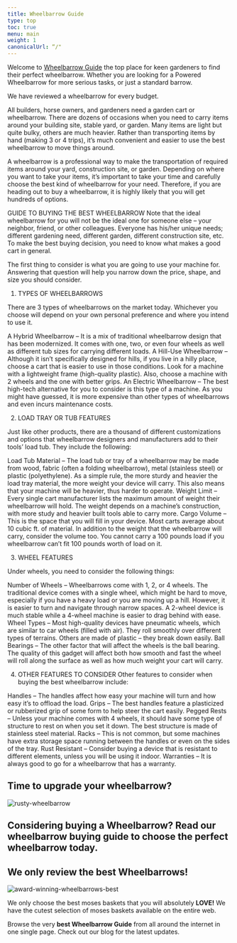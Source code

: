 ```yaml
---
title: Wheelbarrow Guide
type: top
toc: true
menu: main
weight: 1
canonicalUrl: “/"
---
```


Welcome to [Wheelbarrow Guide](/) the top place for keen gardeners to find their perfect wheelbarrow.  Whether you are looking for a Powered Wheelbarrow for more serious tasks, or just a standard barrow.

We have reviewed a wheelbarrow for every budget.

All builders, horse owners, and gardeners need a garden cart or wheelbarrow. There are dozens of occasions when you need to carry items around your building site, stable yard, or garden. Many items are light but quite bulky, others are much heavier. Rather than transporting items by hand (making 3 or 4 trips), it’s much convenient and easier to use the best wheelbarrow to move things around.

A wheelbarrow is a professional way to make the transportation of required items around your yard, construction site, or garden. Depending on where you want to take your items, it’s important to take your time and carefully choose the best kind of wheelbarrow for your need. Therefore, if you are heading out to buy a wheelbarrow, it is highly likely that you will get hundreds of options.

GUIDE TO BUYING THE BEST WHEELBARROW
Note that the ideal wheelbarrow for you will not be the ideal one for someone else – your neighbor, friend, or other colleagues. Everyone has his/her unique needs; different gardening need, different garden, different construction site, etc. To make the best buying decision, you need to know what makes a good cart in general.

The first thing to consider is what you are going to use your machine for. Answering that question will help you narrow down the price, shape, and size you should consider.

1. TYPES OF WHEELBARROWS

There are 3 types of wheelbarrows on the market today. Whichever you choose will depend on your own personal preference and where you intend to use it.

A Hybrid Wheelbarrow – It is a mix of traditional wheelbarrow design that has been modernized. It comes with one, two, or even four wheels as well as different tub sizes for carrying different loads.
A Hill-Use Wheelbarrow – Although it isn’t specifically designed for hills, if you live in a hilly place, choose a cart that is easier to use in those conditions. Look for a machine with a lightweight frame (high-quality plastic). Also, choose a machine with 2 wheels and the one with better grips.
An Electric Wheelbarrow – The best high-tech alternative for you to consider is this type of a machine. As you might have guessed, it is more expensive than other types of wheelbarrows and even incurs maintenance costs.

2. LOAD TRAY OR TUB FEATURES

Just like other products, there are a thousand of different customizations and options that wheelbarrow designers and manufacturers add to their tools’ load tub. They include the following:

Load Tub Material – The load tub or tray of a wheelbarrow may be made from wood, fabric (often a folding wheelbarrow), metal (stainless steel) or plastic (polyethylene). As a simple rule, the more sturdy and heavier the load tray material, the more weight your device will carry. This also means that your machine will be heavier, thus harder to operate.
Weight Limit – Every single cart manufacturer lists the maximum amount of weight their wheelbarrow will hold. The weight depends on a machine’s construction, with more study and heavier built tools able to carry more.
Cargo Volume – This is the space that you will fill in your device. Most carts average about 10 cubic ft. of material. In addition to the weight that the wheelbarrow will carry, consider the volume too. You cannot carry a 100 pounds load if you wheelbarrow can’t fit 100 pounds worth of load on it.

3. WHEEL FEATURES

Under wheels, you need to consider the following things:

Number of Wheels – Wheelbarrows come with 1, 2, or 4 wheels. The traditional device comes with a single wheel, which might be hard to move, especially if you have a heavy load or you are moving up a hill. However, it is easier to turn and navigate through narrow spaces. A 2-wheel device is much stable while a 4-wheel machine is easier to drag behind with ease.
Wheel Types – Most high-quality devices have pneumatic wheels, which are similar to car wheels (filled with air). They roll smoothly over different types of terrains. Others are made of plastic – they break down easily.
Ball Bearings – The other factor that will affect the wheels is the ball bearing. The quality of this gadget will affect both how smooth and fast the wheel will roll along the surface as well as how much weight your cart will carry.

4. OTHER FEATURES TO CONSIDER
Other features to consider when buying the best wheelbarrow include:

Handles – The handles affect how easy your machine will turn and how easy it’s to offload the load.
Grips – The best handles feature a plasticized or rubberized grip of some form to help steer the cart easily.
Pegged Rests – Unless your machine comes with 4 wheels, it should have some type of structure to rest on when you set it down. The best structure is made of stainless steel material.
Racks – This is not common, but some machines have extra storage space running between the handles or even on the sides of the tray.
Rust Resistant – Consider buying a device that is resistant to different elements, unless you will be using it indoor.
Warranties – It is always good to go for a wheelbarrow that has a warranty.
## Time to upgrade your wheelbarrow?

![rusty-wheelbarrow](<https://images.unsplash.com/photo-1568614022425-556b91948217?ixid=MXwxMjA3fDB8MHxwaG90by1wYWdlfHx8fGVufDB8fHw%3D&ixlib=rb-1.2.1&auto=format&fit=crop&w=1050&q=80>)

## Considering buying a Wheelbarrow?  Read our wheelbarrow buying guide to choose the perfect wheelbarrow today.

## We only review the best Wheelbarrows!

![award-winning-wheelbarrows-best](<https://cdn.pixabay.com/photo/2018/01/01/16/46/label-3054511_960_720.png>)

We only choose the best moses baskets that you will absolutely **LOVE!** We have the cutest selection of moses baskets available on the entire web.

Browse the very **best Wheelbarrow Guide** from all around the internet in one single page.  Check out our blog for the latest updates.  

